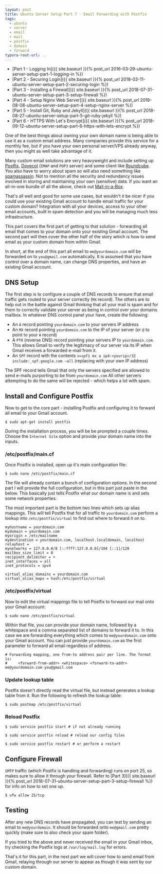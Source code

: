 ```yaml
---
layout: post
title: Ubuntu Server Setup Part 7 - Email Forwarding with Postfix
tags:
  - ubuntu
  - server
  - email
  - mail
  - postfix
  - domain
  - forward
typora-root-url: ..
---
```


- [Part 1 - Logging In]({{ site.baseurl }}{% post_url 2016-03-29-ubuntu-server-setup-part-1-logging-in %})
- [Part 2 - Securing Login]({{ site.baseurl }}{% post_url 2018-03-11-ubuntu-server-setup-part-2-securing-login %})
- [Part 3 - Installing a Firewall]({{ site.baseurl }}{% post_url 2018-07-31-ubuntu-server-setup-part-3-setup-firewall %})
- [Part 4 - Setup Nginx Web Server]({{ site.baseurl }}{% post_url 2018-08-08-ubuntu-server-setup-part-4-setup-nginx-server %})
- [Part 5 - Install Git, Ruby and Jekyll]({{ site.baseurl }}{% post_url 2018-08-27-ubuntu-server-setup-part-5-git-ruby-jekyll %})
- [Part 6 - HTTPS With Let's Encrypt]({{ site.baseurl }}{% post_url 2018-09-12-ubuntu-server-setup-part-6-https-with-lets-encrypt %})

One of the best things about owning your own domain name is being able to use it as a custom email address. Many companies provide this service for a monthly fee, but if you have your own personal server/VPS already anyway, then you might as well take advantage of it.

Many custom email solutions are very heavyweight and include setting up [Postfix](http://www.postfix.org/), [Dovecot](https://www.dovecot.org/) (`IMAP` and `POP3` server) and some client like [Roundcube](https://roundcube.net/). You also have to worry about spam so will also need something like [spamassassin](https://spamassassin.apache.org/). Not to mention all the security and redundancy issues involved in storing and maintaining your own (sensitive) data. If you want an all-in-one bundle of all the above, check out [Mail-in-a-Box](https://mailinabox.email/).

That's all well and good for some use cases, but wouldn't it be nicer if you could use your existing Gmail account to handle email traffic for your custom domain? Integration with all your devices, access to your other email accounts, built in spam detection and you will be managing much less infrastructure.

This part covers the first part of getting to that solution - forwarding all email that comes to your domain onto your existing Gmail account. The second part will then cover the other half of the story which is how to send email as your custom domain from within Gmail.

In short, at the end of this part all email to `me@yourdomain.com` will be forwarded on to `you@gmail.com` automatically. It is assumed that you have control over a domain name, can change DNS properties, and have an existing Gmail account.

## DNS Setup

The first step is to configure a couple of DNS records to ensure that email traffic gets routed to your server correctly (`MX` record). The others are to help out in the battle against Gmail thinking that all your mail is spam and for them to correctly validate your server as being in control over your domains mailbox. In whatever DNS control panel your have, create the following:

- An `A` record pointing `yourdomain.com` to your servers IP address
- An `MX` record pointing `yourdomain.com` to the IP of your server (or `@` to point to your `A` record)
- A `PTR` (reverse DNS) record pointing your servers IP to `yourdomain.com`. This allows Gmail to verify the legitimacy of our server via its IP when Gmail receives a forwarded e-mail from it.
- An `SPF` record with the contents `v=spf1 mx a ip4:<yourip>/32 include:_spf.google.com ~all` (replacing with your own IP address)

The SPF record tells Gmail that only the servers specified are allowed to send e-mails purporting to be from `yourdomain.com` All other servers attempting to do the same will be rejected - which helps a lot with spam.

## Install and Configure Postfix

Now to get to the core part - installing Postfix and configuring it to forward all email to your Gmail account.

```shell
$ sudo apt-get install postfix
```

During the installation process, you will be be prompted a couple times. Choose the `Internet Site` option and provide your domain name into the inputs.

### /etc/postfix/main.cf

Once Postfix is installed, open up it's main configuration file:

```shell
$ sudo nano /etc/postfix/main.cf
```

The file will already contain a bunch of configuration options. In the second part I will provide the full configuration, but in this part just paste in the below. This basically just tells Postfix what our domain name is and sets some network properties.

The most important part is the bottom two lines which sets up alias mappings. This will tell Postfix that for all traffic to `yourdomain.com` perform a lookup into `/etc/postfix/virtual` to find out where to forward it on to.

```
myhostname = yourdomain.com
mydomain = yourdomain.com
myorigin = /etc/mailname
mydestination = yourdomain.com, localhost.localdomain, localhost
relayhost =
mynetworks = 127.0.0.0/8 [::ffff:127.0.0.0]/104 [::1]/128
mailbox_size_limit = 0
recipient_delimiter = +
inet_interfaces = all
inet_protocols = ipv4

virtual_alias_domains = yourdomain.com
virtual_alias_maps = hash:/etc/postfix/virtual
```

### /etc/postfix/virtual

Now to edit the virtual mappings file to tell Postfix to forward our mail onto your Gmail account:

```shell
$ sudo nano /etc/postfix/virtual
```

Within that file, you can provide your domain name, followed by a whitespace and a comma separated list of domains to forward it to. In this case we are forwarding everything which comes to `me@yourdomain.com` onto your Gmail account. You can just provide `yourdomain.com` as the first parameter to forward all email regardless of address.

```
# Forwarding mapping, one from-to address pair per line. The format is:
#     <forward-from-addr> <whitespace> <forward-to-addr>
me@yourdomain.com you@gmail.com
```

### Update lookup table

Postfix doesn't directly read the virtual file, but instead generates a lookup table from it. Run the following to refresh the lookup table:

```shell
$ sudo postmap /etc/postfix/virtual
```

### Reload Postfix

```shell
$ sudo service postfix start # if not already running

$ sudo service postfix reload # reload our config files

$ sudo service postfix restart # or perform a restart
```

## Configure Firewall

`SMTP` traffic (which Postfix is handling and forwarding) runs on port 25, so makes sure to allow it through your firewall. Refer to [Part 3]({{ site.baseurl }}{% post_url 2018-07-31-ubuntu-server-setup-part-3-setup-firewall %}) for info on how to set one up.

```shell
$ ufw allow 25/tcp
```

## Testing

After any new DNS records have propagated, you can test by sending an email to `me@yourdomain`. It should be forwarded onto `me@gmail.com` pretty quickly (make sure to also check your spam folder).

If you tried to the above and never received the email in your Gmail inbox, try checking the Postfix logs at `/var/log/mail.log` for errors.

That's it for this part, in the next part we will cover how to send email from Gmail, relaying through our server to appear as though it was sent by our custom domain.
